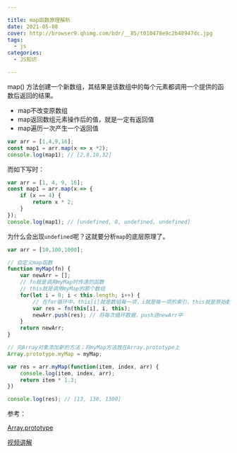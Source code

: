 ```yaml
---

title: map函数原理解析
date: 2021-05-08
cover: http://browser9.qhimg.com/bdr/__85/t010478e9c2b48947dc.jpg
tags:
  - js
categories:
  - JS知识

---
```


map() 方法创建一个新数组，其结果是该数组中的每个元素都调用一个提供的函数后返回的结果。



-  map不改变原数组
-  map返回数组元素操作后的值，就是一定有返回值
-  map遍历一次产生一个返回值

```javascript
var arr = [1,4,9,16];
const map1 = arr.map(x => x *2);
console.log(map1); // [2,8,18,32]
```

而如下写时：

```javascript
var arr = [1, 4, 9, 16];
const map1 = arr.map(x => {
    if (x == 4) {
        return x * 2;
    }
});
console.log(map1); // [undefined, 8, undefined, undefined]
```

为什么会出现`undefined`呢？这就要分析`map`的底层原理了。

```javascript
var arr = [10,100,1000];

// 自定义map函数
function myMap(fn) {
    var newArr = [];
    // fn就是调用myMap时传递的函数
    // this就是调用myMap的那个数组
    for(let i = 0; i < this.length; i++) {
        // 在for循环中，this[i]就是数组每一项，i就是每一项的索引，this就是原始数组
        var res = fn(this[i], i, this);
        newArr.push(res); // 将每次循环数据，push进newArr中
    }
    return newArr;
}

// 向Array对象添加新的方法；将myMap方法放在Array.prototype上
Array.prototype.myMap = myMap;

var res = arr.myMap(function(item, index, arr) {
    console.log(item, index, arr);
    return item * 1.3;
})

console.log(res); // [13, 130, 1300]
```

参考：

[Array.prototype](https://developer.mozilla.org/zh-CN/docs/orphaned/Web/JavaScript/Reference/Global_Objects/Array/prototype)

[视频讲解](https://www.bilibili.com/video/BV14y4y1q754?p=81&spm_id_from=pageDriver)
